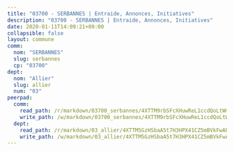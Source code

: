```yaml
---
title: "03700 - SERBANNES | Entraide, Annonces, Initiatives"
description: "03700 - SERBANNES | Entraide, Annonces, Initiatives"
date: 2020-01-11T14:09:21+09:00
collapsible: false
layout: commune
comm:
  nom: "SERBANNES"
  slug: serbannes
  cp: "03700"
dept:
  nom: "Allier"
  slug: allier
  num: "03"
peerpad:
  comm:
    read_path: /r/markdown/03700_serbannes/4XTTM9rbSFcXHuwReL1ccdQoLtWmnR1EzLJVnt4ARGCHgNvLF
    write_path: /w/markdown/03700_serbannes/4XTTM9rbSFcXHuwReL1ccdQoLtWmnR1EzLJVnt4ARGCHgNvLF-K3TgTkrLBUvH9ciRQXQZFYPvusLJuomBHv7gGg8qGqMh95kw7UJfAKusBW8bhMTj8xooq5Zp1DzjwwLa3PeQY6thWKKyV6rXRTfC2c3tXF3hZFNSpzSk6Y5tqGCp1tzFiUpdq77u
  dept:
    read_path: /r/markdown/03_allier/4XTTM5GzHSbaA5t7H3HPX41CZ5mBVkFwAP4hDd5RoBY2JsEAy
    write_path: /w/markdown/03_allier/4XTTM5GzHSbaA5t7H3HPX41CZ5mBVkFwAP4hDd5RoBY2JsEAy-K3TgTfK63S9nh1XDKRdQM5CC7MJ5PWSrKVUCPKbSrFQ3cakeCH8tQGdUR9DTAz4uGC38FSNg947MKdwTpPPt11GSCbnkNPZdBTNtwdL7kw34FMS1ADZJRkGgd1Xx6qPUaEUtuBP3
---
```



